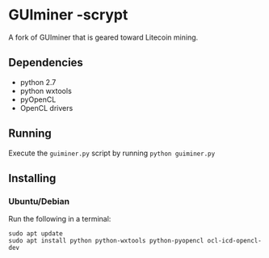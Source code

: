 # GUIminer -scrypt

A fork of GUIminer that is geared toward Litecoin mining.

## Dependencies

* python 2.7
* python wxtools
* pyOpenCL
* OpenCL drivers

## Running

Execute the `guiminer.py` script by running `python guiminer.py`

## Installing

### Ubuntu/Debian
Run the following in a terminal:
```
sudo apt update
sudo apt install python python-wxtools python-pyopencl ocl-icd-opencl-dev
```
